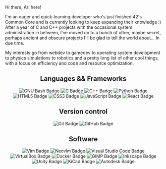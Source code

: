 Hi there, Ari here!

I'm an eager and quick-learning developer who's just finished 42's Common Core and is currently looking to keep expanding their knowledge :)  
After a year of C and C++ projects with the occasional system administration in between, I've moved on to a bunch of other, maybe secret, perhaps ancient and obscure projects I'll be glad to tell the world about... In due time.

My interests go from webdev to gamedev to operating system development to physics simulations to robotics and a pretty long list of other cool things, with a focus on efficiency and code and resource optimization.



<h2 align="center">
  Languages && Frameworks
</h2>
<div align="center">
  <img src="https://img.shields.io/badge/GNU%20Bash-4EAA25?logo=gnubash&logoColor=fff&style=flat-square" alt="GNU Bash Badge">
  <img src="https://img.shields.io/badge/C-A8B9CC?logo=c&logoColor=fff&style=flat-square" alt="C Badge">
  <img src="https://img.shields.io/badge/C%2B%2B-00599C?logo=cplusplus&logoColor=fff&style=flat-square" alt="C++ Badge">
  <img src="https://img.shields.io/badge/Python-3776AB?logo=python&logoColor=fff&style=flat-square" alt="Python Badge">
  <img src="https://img.shields.io/badge/HTML5-E34F26?logo=html5&logoColor=fff&style=flat-square" alt="HTML5 Badge">
  <img src="https://img.shields.io/badge/CSS3-1572B6?logo=css3&logoColor=fff&style=flat-square" alt="CSS3 Badge">
  <img src="https://img.shields.io/badge/JavaScript-F7DF1E?logo=javascript&logoColor=000&style=flat-square" alt="JavaScript Badge">
  <img src="https://img.shields.io/badge/React-61DAFB?logo=react&logoColor=000&style=flat-square" alt="React Badge">
</div>

<h2 align="center">
  Version control
</h2>
<div align="center">
  <img src="https://img.shields.io/badge/Git-F05032?logo=git&logoColor=fff&style=flat-square" alt="Git Badge">
  <img src="https://img.shields.io/badge/GitHub-181717?logo=github&logoColor=fff&style=flat-square" alt="GitHub Badge">
</div>

<h2 align="center">
  Software
</h2>
<div align="center">
  <img src="https://img.shields.io/badge/Vim-019733?logo=vim&logoColor=fff&style=flat-square" alt="Vim Badge">
  <img src="https://img.shields.io/badge/Neovim-57A143?logo=neovim&logoColor=fff&style=flat-square" alt="Neovim Badge">
  <img src="https://img.shields.io/badge/Visual%20Studio%20Code-007ACC?logo=visualstudiocode&logoColor=fff&style=flat-square" alt="Visual Studio Code Badge">
  <img src="https://img.shields.io/badge/VirtualBox-183A61?logo=virtualbox&logoColor=fff&style=flat-square" alt="VirtualBox Badge">
  <img src="https://img.shields.io/badge/Docker-2496ED?logo=docker&logoColor=fff&style=flat-square" alt="Docker Badge">
  <img src="https://img.shields.io/badge/GIMP-5C5543?logo=gimp&logoColor=fff&style=flat-square" alt="GIMP Badge">
  <img src="https://img.shields.io/badge/Inkscape-000?logo=inkscape&logoColor=fff&style=flat-square" alt="Inkscape Badge">
  <img src="https://img.shields.io/badge/Unity-FFF?logo=unity&logoColor=000&style=flat-square" alt="Unity Badge">
  <img src="https://img.shields.io/badge/KiCad-314CB0?logo=kicad&logoColor=fff&style=flat-square" alt="KiCad Badge">
  <img src="https://img.shields.io/badge/Autodesk-000?logo=autodesk&logoColor=fff&style=flat-square" alt="Autodesk Badge">
</div>
